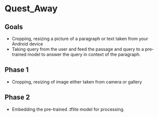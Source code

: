 # Quest_Away

## Goals
- Cropping, resizing a picture of a paragraph or text taken from your Android device
- Taking query from the user and feed the passage and query to a pre-trained model
  to answer the query in context of the paragraph.
  
## Phase 1
- Cropping, resizing of image either taken from camera or gallery

## Phase 2 
- Embedding the pre-trained .tflite model for processing.
